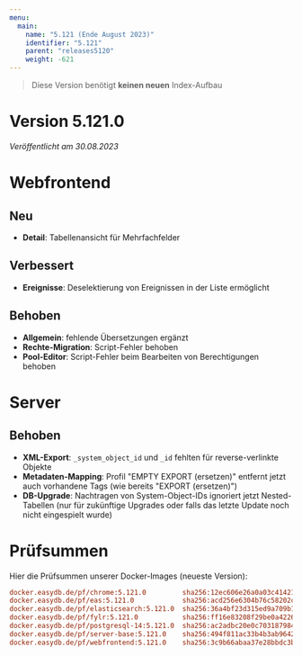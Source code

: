 ```yaml
---
menu:
  main:
    name: "5.121 (Ende August 2023)"
    identifier: "5.121"
    parent: "releases5120"
    weight: -621
---
```


> Diese Version benötigt **keinen neuen** Index-Aufbau

# Version 5.121.0

*Veröffentlicht am 30.08.2023*
#
# Webfrontend

## Neu

* **Detail**: Tabellenansicht für Mehrfachfelder

## Verbessert

* **Ereignisse**: Deselektierung von Ereignissen in der Liste ermöglicht

## Behoben

* **Allgemein**: fehlende Übersetzungen ergänzt
* **Rechte-Migration**: Script-Fehler behoben
* **Pool-Editor**: Script-Fehler beim Bearbeiten von Berechtigungen behoben

# Server

## Behoben

* **XML-Export**: `_system_object_id` und `_id` fehlten für reverse-verlinkte Objekte
* **Metadaten-Mapping**: Profil "EMPTY EXPORT (ersetzen)" entfernt jetzt auch vorhandene Tags (wie bereits "EXPORT (ersetzen)")
* **DB-Upgrade**: Nachtragen von System-Object-IDs ignoriert jetzt Nested-Tabellen (nur für zukünftige Upgrades oder falls das letzte Update noch nicht eingespielt wurde)

# Prüfsummen

Hier die Prüfsummen unserer Docker-Images (neueste Version):

```ini
docker.easydb.de/pf/chrome:5.121.0         sha256:12ec606e26a0a03c41421dd0410edef3f1214ebabf23455298c92f419d1ecf25
docker.easydb.de/pf/eas:5.121.0            sha256:acd256e6304b76c58202cb8aa5a491f7834c667ba219510d76dbbb37749ca39c
docker.easydb.de/pf/elasticsearch:5.121.0  sha256:36a4bf23d315ed9a709b1c914e5d5b65b468371589b535fea053a9963a2149dd
docker.easydb.de/pf/fylr:5.121.0           sha256:ff16e83208f29be0a422670b2c36804ebf58ae8e17602bd31f0d202e8ed4dde3
docker.easydb.de/pf/postgresql-14:5.121.0  sha256:ac2adbc20e0c7031879847515385f80ecc71874f432e1db3a0b165fcb9009c05
docker.easydb.de/pf/server-base:5.121.0    sha256:494f811ac33b4b3ab96422d2bd5fb6527f0383f01cab2a8149e627002f5ce057
docker.easydb.de/pf/webfrontend:5.121.0    sha256:3c9b66abaa37e28bbdc3bf3db52fff1520e79181ef12b62b11cb2aa4afc6b29e
```
